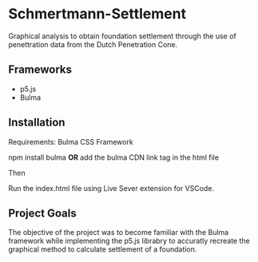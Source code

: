 # Schmertmann-Settlement
Graphical analysis to obtain foundation settlement through the use of penettration data from the Dutch Penetration Cone.

## Frameworks
- p5.js
- Bulma

## Installation
Requirements: Bulma CSS Framework

npm install bulma **OR** add the bulma CDN link tag in the html file

Then

Run the index.html file using Live Sever extension for VSCode. 

## Project Goals
The objective of the project was to become familiar with the Bulma framework while implementing the p5.js librabry to accuratly recreate the graphical method to calculate settlement of a foundation.
